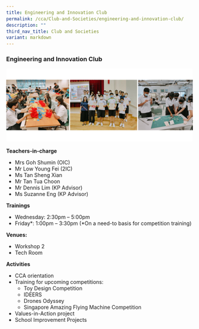 ```yaml
---
title: Engineering and Innovation Club
permalink: /cca/Club-and-Societies/engineering-and-innovation-club/
description: ""
third_nav_title: Club and Societies
variant: markdown
---
```

### Engineering and Innovation Club

 <img src="/images/e&amp;i innovation.jpg" style="width:80%,align:left"> 


**Teachers-in-charge**

*   Mrs Goh Shumin (OIC)
*   Mr Low Young Fei (2IC)
*   Ms Tan Sheng Xian
*   Mr Tan Tua Choon
*   Mr Dennis Lim (KP Advisor)
*   Ms Suzanne Eng (KP Advisor)

**Trainings**

*   Wednesday: 2:30pm – 5:00pm
*   Friday*: 1:00pm – 3:30pm (*On a need-to basis for competition training)


**Venues:**

*   Workshop 2
*   Tech Room

**Activities**

*   CCA orientation
*   Training for upcoming competitions:
    *   Toy Design Competition
    *   IDEERS
    *   Drones Odyssey
    *   Singapore Amazing Flying Machine Competition
*   Values-in-Action project
*   School Improvement Projects